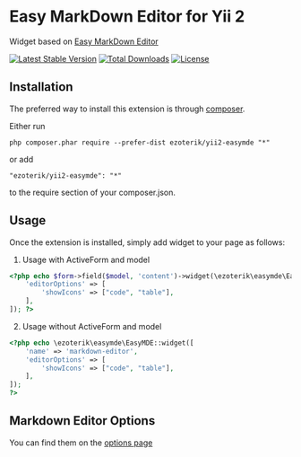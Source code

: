 Easy MarkDown Editor for Yii 2
==============================

Widget based on [Easy MarkDown Editor](https://easy-markdown-editor.tk/)

[![Latest Stable Version](https://poser.pugx.org/ezoterik/yii2-easymde/v/stable)](https://packagist.org/packages/ezoterik/yii2-easymde)
[![Total Downloads](https://poser.pugx.org/ezoterik/yii2-easymde/downloads)](https://packagist.org/packages/ezoterik/yii2-easymde)
[![License](https://poser.pugx.org/ezoterik/yii2-easymde/license)](https://packagist.org/packages/ezoterik/yii2-easymde)

Installation
------------

The preferred way to install this extension is through [composer](http://getcomposer.org/download/).

Either run

```
php composer.phar require --prefer-dist ezoterik/yii2-easymde "*"
```

or add

```
"ezoterik/yii2-easymde": "*"
```

to the require section of your composer.json.

Usage
-----

Once the extension is installed, simply add widget to your page as follows:

1) Usage with ActiveForm and model

```php
<?php echo $form->field($model, 'content')->widget(\ezoterik\easymde\EasyMDE::class, [
    'editorOptions' => [
        'showIcons' => ["code", "table"],
    ],
]); ?>
```

2) Usage without ActiveForm and model

```php
<?php echo \ezoterik\easymde\EasyMDE::widget([
    'name' => 'markdown-editor',
    'editorOptions' => [
        'showIcons' => ["code", "table"],
    ],
]);
?>
```

Markdown Editor Options
-----------------------

You can find them on the [options page](https://github.com/Ionaru/easy-markdown-editor#configuration)
